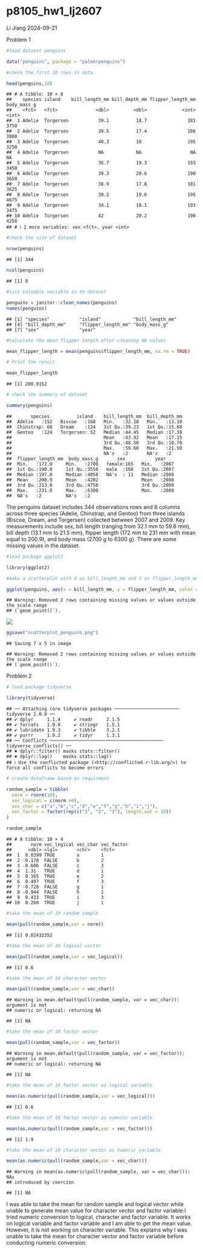 p8105_hw1_lj2607
================
Li Jiang
2024-09-21

Problem 1

``` r
#load dataset penguins

data("penguins", package = "palmerpenguins")
```

``` r
#check the first 10 rows in data

head(penguins,10)
```

    ## # A tibble: 10 × 8
    ##    species island    bill_length_mm bill_depth_mm flipper_length_mm body_mass_g
    ##    <fct>   <fct>              <dbl>         <dbl>             <int>       <int>
    ##  1 Adelie  Torgersen           39.1          18.7               181        3750
    ##  2 Adelie  Torgersen           39.5          17.4               186        3800
    ##  3 Adelie  Torgersen           40.3          18                 195        3250
    ##  4 Adelie  Torgersen           NA            NA                  NA          NA
    ##  5 Adelie  Torgersen           36.7          19.3               193        3450
    ##  6 Adelie  Torgersen           39.3          20.6               190        3650
    ##  7 Adelie  Torgersen           38.9          17.8               181        3625
    ##  8 Adelie  Torgersen           39.2          19.6               195        4675
    ##  9 Adelie  Torgersen           34.1          18.1               193        3475
    ## 10 Adelie  Torgersen           42            20.2               190        4250
    ## # ℹ 2 more variables: sex <fct>, year <int>

``` r
#check the size of dataset

nrow(penguins)
```

    ## [1] 344

``` r
ncol(penguins)
```

    ## [1] 8

``` r
#list valuable variable in th dataset

penguins = janitor::clean_names(penguins)
names(penguins)
```

    ## [1] "species"           "island"            "bill_length_mm"   
    ## [4] "bill_depth_mm"     "flipper_length_mm" "body_mass_g"      
    ## [7] "sex"               "year"

``` r
#calculate the mean flipper length after cleaning NA values

mean_flipper_length = mean(penguins$flipper_length_mm, na.rm = TRUE)

# Print the result

mean_flipper_length
```

    ## [1] 200.9152

``` r
# check the summary of dataset

summary(penguins)
```

    ##       species          island    bill_length_mm  bill_depth_mm  
    ##  Adelie   :152   Biscoe   :168   Min.   :32.10   Min.   :13.10  
    ##  Chinstrap: 68   Dream    :124   1st Qu.:39.23   1st Qu.:15.60  
    ##  Gentoo   :124   Torgersen: 52   Median :44.45   Median :17.30  
    ##                                  Mean   :43.92   Mean   :17.15  
    ##                                  3rd Qu.:48.50   3rd Qu.:18.70  
    ##                                  Max.   :59.60   Max.   :21.50  
    ##                                  NA's   :2       NA's   :2      
    ##  flipper_length_mm  body_mass_g       sex           year     
    ##  Min.   :172.0     Min.   :2700   female:165   Min.   :2007  
    ##  1st Qu.:190.0     1st Qu.:3550   male  :168   1st Qu.:2007  
    ##  Median :197.0     Median :4050   NA's  : 11   Median :2008  
    ##  Mean   :200.9     Mean   :4202                Mean   :2008  
    ##  3rd Qu.:213.0     3rd Qu.:4750                3rd Qu.:2009  
    ##  Max.   :231.0     Max.   :6300                Max.   :2009  
    ##  NA's   :2         NA's   :2

The penguins dataset includes 344 observations rows and 8 columns across
three species (Adelie, Chinstrap, and Gentoo) from three islands
(Biscoe, Dream, and Torgersen) collected between 2007 and 2009. Key
measurements include sex, bill length (ranging from 32.1 mm to 59.6 mm),
bill depth (13.1 mm to 21.5 mm), flipper length (172 mm to 231 mm with
mean equal to 200.9), and body mass (2700 g to 6300 g). There are some
missing values in the dataset.

``` r
#load package ggplot2

library(ggplot2)

#make a scatterplot with X as bill_length_mm and Y as flipper_length_mm and color points using Species variable

ggplot(penguins, aes(x = bill_length_mm, y = flipper_length_mm, color = species)) + geom_point()
```

    ## Warning: Removed 2 rows containing missing values or values outside the scale range
    ## (`geom_point()`).

![](p8105_hw1_lj2607_files/figure-gfm/unnamed-chunk-7-1.png)<!-- -->

``` r
ggsave("scatterplot_penguins.png")
```

    ## Saving 7 x 5 in image

    ## Warning: Removed 2 rows containing missing values or values outside the scale range
    ## (`geom_point()`).

Problem 2

``` r
# load package tidyverse

library(tidyverse)
```

    ## ── Attaching core tidyverse packages ──────────────────────── tidyverse 2.0.0 ──
    ## ✔ dplyr     1.1.4     ✔ readr     2.1.5
    ## ✔ forcats   1.0.0     ✔ stringr   1.5.1
    ## ✔ lubridate 1.9.3     ✔ tibble    3.2.1
    ## ✔ purrr     1.0.2     ✔ tidyr     1.3.1
    ## ── Conflicts ────────────────────────────────────────── tidyverse_conflicts() ──
    ## ✖ dplyr::filter() masks stats::filter()
    ## ✖ dplyr::lag()    masks stats::lag()
    ## ℹ Use the conflicted package (<http://conflicted.r-lib.org/>) to force all conflicts to become errors

``` r
# create dataframe based on requirment

random_sample = tibble(
  norm = rnorm(10),
  vec_logical = c(norm >0),
  vec_char = c("a","b","c","d","e","f","g","h","i","j"),
  vec_factor = factor(rep(c("1", "2", "3"), length.out = 10))
)

random_sample
```

    ## # A tibble: 10 × 4
    ##       norm vec_logical vec_char vec_factor
    ##      <dbl> <lgl>       <chr>    <fct>     
    ##  1  0.0399 TRUE        a        1         
    ##  2 -0.178  FALSE       b        2         
    ##  3 -0.606  FALSE       c        3         
    ##  4  1.31   TRUE        d        1         
    ##  5  0.165  TRUE        e        2         
    ##  6  0.497  TRUE        f        3         
    ##  7 -0.728  FALSE       g        1         
    ##  8 -0.944  FALSE       h        2         
    ##  9  0.433  TRUE        i        3         
    ## 10  0.260  TRUE        j        1

``` r
#take the mean of 10 random sample

mean(pull(random_sample,var = norm))
```

    ## [1] 0.02432352

``` r
#take the mean of 10 logical vector

mean(pull(random_sample,var = vec_logical))
```

    ## [1] 0.6

``` r
#take the mean of 10 character vector

mean(pull(random_sample,var = vec_char))
```

    ## Warning in mean.default(pull(random_sample, var = vec_char)): argument is not
    ## numeric or logical: returning NA

    ## [1] NA

``` r
#take the mean of 10 factor vector

mean(pull(random_sample,var = vec_factor))
```

    ## Warning in mean.default(pull(random_sample, var = vec_factor)): argument is not
    ## numeric or logical: returning NA

    ## [1] NA

``` r
#take the mean of 10 factor vector as logical variable

mean(as.numeric(pull(random_sample,var = vec_logical)))
```

    ## [1] 0.6

``` r
#take the mean of 10 factor vector as numeric variable

mean(as.numeric(pull(random_sample,var = vec_factor)))
```

    ## [1] 1.9

``` r
#take the mean of 10 character vector as numeric variable

mean(as.numeric(pull(random_sample,var = vec_char)))
```

    ## Warning in mean(as.numeric(pull(random_sample, var = vec_char))): NAs
    ## introduced by coercion

    ## [1] NA

I was able to take the mean for random sample and logical vector while
unable to generate mean value for character vector and factor variable.I
tried numeric conversion to logical, character and factor variable. It
works on logical variable and factor variable and I am able to get the
mean value. However, it is not working on character variable. This
explains why I was unable to take the mean for character vector and
factor variable before conducting numeric conversion.
